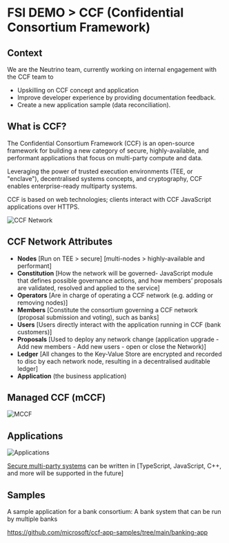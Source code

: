 # FSI DEMO > CCF (Confidential Consortium Framework)

## Context

We are the Neutrino team, currently working on internal engagement with the CCF team to
- Upskilling on CCF concept and application 
- Improve developer experience by providing documentation feedback.
- Create a new application sample (data reconciliation).

## What is CCF?

The Confidential Consortium Framework (CCF) is an open-source framework for building a new category of secure, highly-available, and performant applications that focus on multi-party compute and data.

Leveraging the power of trusted execution environments (TEE, or "enclave"), decentralised systems concepts, and cryptography, CCF enables enterprise-ready multiparty systems.

CCF is based on web technologies; clients interact with CCF JavaScript applications over HTTPS.

![CCF Network](https://microsoft.github.io/CCF/main/_images/about-ccf.png)

## CCF Network Attributes

- **Nodes** [Run on TEE > secure] [multi-nodes > highly-available and performant]
- **Constitution** [How the network will be governed- JavaScript module that defines possible governance actions, and how members’ proposals are validated, resolved and applied to the service]
- **Operators** [Are in charge of operating a CCF network (e.g. adding or removing nodes)]
- **Members** [Constitute the consortium governing a CCF network (proposal submission and voting), such as banks]
- **Users** [Users directly interact with the application running in CCF (bank customers)]
- **Proposals** [Used to deploy any network change (application upgrade - Add new members - Add new users - open or close the Network)]
- **Ledger** [All changes to the Key-Value Store are encrypted and recorded to disc by each network node, resulting in a decentralised auditable ledger]
- **Application** (the business application)


## Managed CCF (mCCF)

![MCCF](https://techcommunity.microsoft.com/t5/image/serverpage/image-id/411970i6E4FE2814D429D03/image-size/large?v=v2&px=999)

## Applications


![Applications](https://learn.microsoft.com/en-us/azure/confidential-computing/media/use-cases-scenarios/use-cases.png)

[Secure multi-party systems](https://learn.microsoft.com/en-us/azure/confidential-computing/use-cases-scenarios) can be written in [TypeScript, JavaScript, C++, and more will be supported in the future]

## Samples

A sample application for a bank consortium: A bank system that can be run by multiple banks

https://github.com/microsoft/ccf-app-samples/tree/main/banking-app
